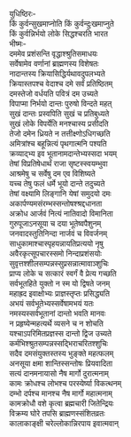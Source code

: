 युधिष्ठिरः-   
किं कुर्वन्सुखमाप्नोति किं कुर्वन्दुःखमाप्नुते  
किं कुर्वन्निर्भयो लोके सिद्धश्चरति भारत  
भीष्मः-   
दममेव प्रशंसन्ति वृद्धाश्श्रुतिसमाधयः  
सर्वेषामेव वर्णानां ब्राह्मणस्य विशेषतः  
नादान्तस्य क्रियासिद्धिर्यथावदुपलभ्यते  
क्रियास्तपश्च वेदाश्च दमे सर्वं प्रतिष्ठितम्  
दमस्तेजो वर्धयति पवित्रं दम उच्यते  
विपाप्मा निर्भयो दान्तः पुरुषो विन्दते महत्  
सुखं दान्तः प्रस्वपिति सुखं च प्रतिबुध्यते  
सुखं लोके विपर्येति मनश्चास्य प्रसीदति  
तेजो दमेन ध्रियते न तत्तीक्ष्णोऽधिगच्छति  
अमित्रांश्च बहून्नित्यं पृथगात्मनि पश्यति  
क्रव्याद्भ्य इव भूतानामदान्तेभ्यस्सदा भयम्  
तेषां विप्रतिषेधार्थं राजा सृष्टस्स्वयम्भुवा  
आश्रमेषु च सर्वेषु दम एव विशिष्यते  
यच्च तेषु फलं धर्मे भूयो दान्ते तदुच्यते  
तेषां वक्ष्यामि लिङ्गानि येषां समुदयो दमः  
अकार्पण्यमसंरम्भस्सन्तोषश्श्रद्दधानता  
अक्रोध आर्जवं नित्यं नातिवादो विमानिता  
गुरुपूजाऽनसूया च दया भूतेष्वपैशुनम्  
जनवादस्तुतिनिन्दा नार्जवं च विवर्जनम्  
साधुकामाश्चास्पृहयन्नायतिप्रत्ययो नृषु  
अवैरकृत्सूपचारस्समो निन्दाप्रशंसयोः  
सुवृत्तश्शीलसम्पन्नस्सुप्रसन्नात्मावाञ्शुचिः   
प्राप्य लोके च सत्कारं स्वर्गं वै प्रेत्य गच्छति  
सर्वभूतहिते युक्तो न स्म यो द्विषते जनम्  
महाह्रद इवाक्षोभ्यः प्राज्ञस्तृप्तः प्रसिद्ध्यति  
अभयं सर्वभूतेभ्यस्सर्वेषामभयं यतः  
नमस्यस्सर्वभूतानां दान्तो भवति मानवः  
न प्रहृष्येन्महत्यर्थे व्यसने च न शोचति  
यश्चाऽपरिमितप्रज्ञस्स दान्तो द्विज उच्यते  
कर्मभिश्श्रुतसम्पन्नस्सद्भिराचरितश्शुचिः  
सदैव दमसंयुक्तस्तस्य भुङ्क्ते महत्फलम्  
अनसूया क्षमा शान्तिस्सन्तोषः प्रियवादिता  
सत्यं दानमनायासो नैष मार्गो दुरात्मनाम्  
कामः क्रोधश्च लोभश्च परस्येर्ष्या विकत्थनम्  
दम्भो दर्पश्च मानश्च नैष मार्गो महात्मनाम्  
कामक्रोधौ वशे कृत्वा ब्रह्मचारी जितेन्द्रियः  
विक्रम्य घोरे तपसि ब्राह्मणस्संशितव्रतः  
कालाकाङ्क्षी चरेल्लोकान्निरपाय इवात्मवान्  
